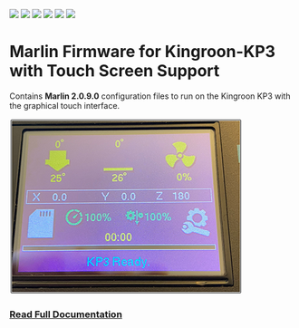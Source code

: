 ![](https://img.shields.io/github/v/release/3dp-tech/Kingroon-KP3?style=flat-square)
![](https://img.shields.io/github/release-date/3dp-tech/kingroon-kp3?style=flat-square)
![](https://img.shields.io/github/license/3dp-tech/kingroon-kp3?style=flat-square)
![](https://img.shields.io/github/issues-raw/3dp-tech/kingroon-kp3?style=flat-square)
![](https://img.shields.io/github/repo-size/3dp-tech/kingroon-kp3?style=flat-square)
![](https://img.shields.io/maintenance/yes/2021?style=flat-square)

# Marlin Firmware for Kingroon-KP3 with Touch Screen Support
Contains **Marlin 2.0.9.0** configuration files to run on the Kingroon KP3 with the graphical touch interface.

![](https://github.com/3DP-Tech/Kingroon-KP3/raw/main/Images/marlin-info-screen-vsmall.png)

### [Read Full Documentation](https://3dp-tech.github.io/Kingroon-KP3/)
